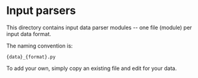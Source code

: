 Input parsers
===================

This directory contains input data parser modules -- one file (module) per input data format.

The naming convention is: 

```
{data}_{format}.py
```

To add your own, simply copy an existing file and edit for your data.